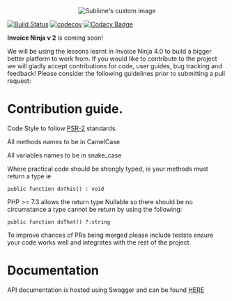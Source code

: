 <p align="center">
    <img src="https://raw.githubusercontent.com/hillelcoren/invoice-ninja/master/public/images/round_logo.png" alt="Sublime's custom image"/>
</p>

[![Build Status](https://travis-ci.org/invoiceninja/invoiceninja.svg?branch=v2)](https://travis-ci.org/invoiceninja/invoiceninja)
[![codecov](https://codecov.io/gh/invoiceninja/invoiceninja/branch/v2/graph/badge.svg)](https://codecov.io/gh/invoiceninja/invoiceninja)
[![Codacy Badge](https://api.codacy.com/project/badge/Grade/d39acb4bf0f74a0698dc77f382769ba5)](https://www.codacy.com/app/turbo124/invoiceninja?utm_source=github.com&amp;utm_medium=referral&amp;utm_content=invoiceninja/invoiceninja&amp;utm_campaign=Badge_Grade)

**Invoice Ninja v 2** is coming soon!

We will be using the lessons learnt in Invoice Ninja 4.0 to build a bigger better platform to work from. If you would like to contribute to the project we will gladly accept contributions for code, user guides, bug tracking and feedback! Please consider the following guidelines prior to submitting a pull request:

# Contribution guide.

Code Style to follow [PSR-2](https://www.php-fig.org/psr/psr-2/) standards.

All methods names to be in CamelCase

All variables names to be in snake_case

Where practical code should be strongly typed, ie your methods must return a type ie

`public function doThis() : void`

PHP >= 7.3 allows the return type Nullable so there should be no circumstance a type cannot be return by using the following:

`public function doThat() ?:string`

To improve chances of PRs being merged please include teststo ensure your code works well and integrates with the rest of the project.


# Documentation

API documentation is hosted using Swagger and can be found [HERE](https://app.swaggerhub.com/apis-docs/InvoiceNinja/InvoiceNinjaV2/1.0.3)
